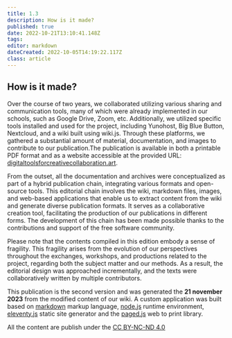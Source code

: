 ```yaml
---
title: 1.3
description: How is it made?
published: true
date: 2022-10-21T13:10:41.148Z
tags:
editor: markdown
dateCreated: 2022-10-05T14:19:22.117Z
class: article
---
```


## How is it made?

Over the course of two years, we collaborated utilizing various sharing
and communication tools, many of which were already implemented in our
schools, such as Google Drive, Zoom, etc. Additionally, we utilized
specific tools installed and used for the project, including Yunohost,
Big Blue Button, Nextcloud, and a wiki built using wiki.js. Through
these platforms, we gathered a substantial amount of material,
documentation, and images to contribute to our publication.The
publication is available in both a printable PDF format and as a website
accessible at the provided URL: [digitaltoolsforcreativecollaboration.art](https://digitaltoolsforcreativecollaboration.art).

From the outset, all the documentation and archives were conceptualized
as part of a hybrid publication chain, integrating various formats and
open-source tools. This editorial chain involves the wiki, markdown
files, images, and web-based applications that enable us to extract
content from the wiki and generate diverse publication formats. It
serves as a collaborative creation tool, facilitating the production of
our publications in different forms. The development of this chain has
been made possible thanks to the contributions and support of the free
software community.

Please note that the contents compiled in this edition embody a sense of
fragility. This fragility arises from the evolution of our perspectives
throughout the exchanges, workshops, and productions related to the
project, regarding both the subject matter and our methods. As a result,
the editorial design was approached incrementally, and the texts were
collaboratively written by multiple contributors.

This publication is the second version and was generated the **21 november 2023** from the modified content of our wiki.
A custom application was built based on [markdown](https://www.markdownguide.org/) markup language, [node.js](https://nodejs.org/en) runtime environment,
[eleventy.js](https://www.11ty.dev/) static site generator and the [paged.js](https://pagedjs.org/) web to print library.

All the content are publish under the [CC BY-NC-ND 4.0](https://creativecommons.org/licenses/by-nc-nd/4.0/)
